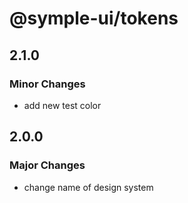 # @symple-ui/tokens

## 2.1.0

### Minor Changes

- add new test color

## 2.0.0

### Major Changes

- change name of design system

